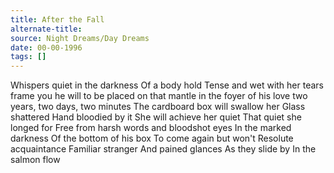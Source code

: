 ```yaml
---
title: After the Fall
alternate-title:
source: Night Dreams/Day Dreams
date: 00-00-1996
tags: []
---
```


Whispers quiet in the darkness
Of a body hold
Tense and wet
		with her tears
frame you he will
to be placed on that mantle
in the foyer of his love
two years, two days, two minutes
The cardboard box will swallow her
Glass shattered
Hand bloodied by it
She will achieve her quiet
That quiet she longed for
Free from harsh words and
		bloodshot eyes
In the marked darkness
Of the bottom of his box
To come again but won't
Resolute acquaintance
Familiar stranger
And pained glances
As they slide by
In the salmon flow
